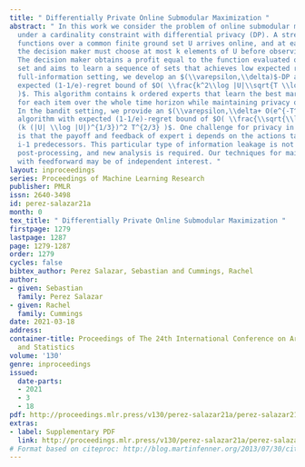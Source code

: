 ```yaml
---
title: " Differentially Private Online Submodular Maximization "
abstract: " In this work we consider the problem of online submodular maximization
  under a cardinality constraint with differential privacy (DP). A stream of T submodular
  functions over a common finite ground set U arrives online, and at each time-step
  the decision maker must choose at most k elements of U before observing the function.
  The decision maker obtains a profit equal to the function evaluated on the chosen
  set and aims to learn a sequence of sets that achieves low expected regret. In the
  full-information setting, we develop an $(\\varepsilon,\\delta)$-DP algorithm with
  expected (1-1/e)-regret bound of $O( \\frac{k^2\\log |U|\\sqrt{T \\log k/\\delta}}{\\varepsilon}
  )$. This algorithm contains k ordered experts that learn the best marginal increments
  for each item over the whole time horizon while maintaining privacy of the functions.
  In the bandit setting, we provide an $(\\varepsilon,\\delta+ O(e^{-T^{1/3}}))$-DP
  algorithm with expected (1-1/e)-regret bound of $O( \\frac{\\sqrt{\\log k/\\delta}}{\\varepsilon}
  (k (|U| \\log |U|)^{1/3})^2 T^{2/3} )$. One challenge for privacy in this setting
  is that the payoff and feedback of expert i depends on the actions taken by her
  i-1 predecessors. This particular type of information leakage is not covered by
  post-processing, and new analysis is required. Our techniques for maintaining privacy
  with feedforward may be of independent interest. "
layout: inproceedings
series: Proceedings of Machine Learning Research
publisher: PMLR
issn: 2640-3498
id: perez-salazar21a
month: 0
tex_title: " Differentially Private Online Submodular Maximization "
firstpage: 1279
lastpage: 1287
page: 1279-1287
order: 1279
cycles: false
bibtex_author: Perez Salazar, Sebastian and Cummings, Rachel
author:
- given: Sebastian
  family: Perez Salazar
- given: Rachel
  family: Cummings
date: 2021-03-18
address:
container-title: Proceedings of The 24th International Conference on Artificial Intelligence
  and Statistics
volume: '130'
genre: inproceedings
issued:
  date-parts:
  - 2021
  - 3
  - 18
pdf: http://proceedings.mlr.press/v130/perez-salazar21a/perez-salazar21a.pdf
extras:
- label: Supplementary PDF
  link: http://proceedings.mlr.press/v130/perez-salazar21a/perez-salazar21a-supp.pdf
# Format based on citeproc: http://blog.martinfenner.org/2013/07/30/citeproc-yaml-for-bibliographies/
---
```

